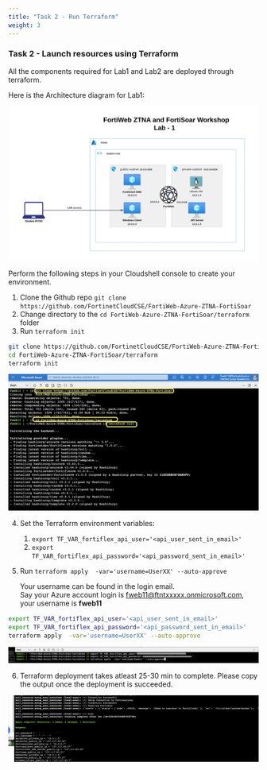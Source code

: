 ```yaml
---
title: "Task 2 - Run Terraform"
weight: 3
---
```


### Task 2 - Launch resources using Terraform

All the components required for Lab1 and Lab2 are deployed through terraform. 

Here is the Architecture diagram for Lab1: 

![lab1diagram](../images/cselab00.jpg)

Perform the following steps in your Cloudshell console to create your environment.

1. Clone the Github repo `git clone https://github.com/FortinetCloudCSE/FortiWeb-Azure-ZTNA-FortiSoar`
2. Change directory to the `cd FortiWeb-Azure-ZTNA-FortiSoar/terraform` folder
3. Run `terraform init`

```sh
git clone https://github.com/FortinetCloudCSE/FortiWeb-Azure-ZTNA-FortiSoar
cd FortiWeb-Azure-ZTNA-FortiSoar/terraform
terraform init
```

![lab11](../images/terraform1.jpg)


4. Set the Terraform environment variables:
    1. `export TF_VAR_fortiflex_api_user='<api_user_sent_in_email>'`
    2. `export TF_VAR_fortiflex_api_password='<api_password_sent_in_email>'`
5. Run `terraform apply  -var='username=UserXX' --auto-approve`

    Your username can be found in the login email.  
    Say your Azure account login is fweb11@ftntxxxxx.onmicrosoft.com, your username is **fweb11** 

```sh
export TF_VAR_fortiflex_api_user='<api_user_sent_in_email>'
export TF_VAR_fortiflex_api_password='<api_password_sent_in_email>'
terraform apply  -var='username=UserXX' --auto-approve
```

![lab12](../images/terraform2.jpg)
    
6. Terraform deployment takes atleast 25-30 min to complete. Please copy the output once the deployment is succeeded. 

![lab13](../images/terraformoutput.jpg)


